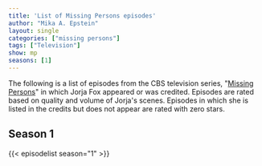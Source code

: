 ```yaml
---
title: 'List of Missing Persons episodes'
author: "Mika A. Epstein"
layout: single
categories: ["missing persons"]
tags: ["Television"]
show: mp
seasons: [1]
---
```


The following is a list of episodes from the CBS television series, "[Missing Persons](/library/actor/missing-persons/)" in which Jorja Fox appeared or was credited. Episodes are rated based on quality and volume of Jorja's scenes. Episodes in which she is listed in the credits but does not appear are rated with zero stars.

## Season 1

{{< episodelist season="1" >}}
